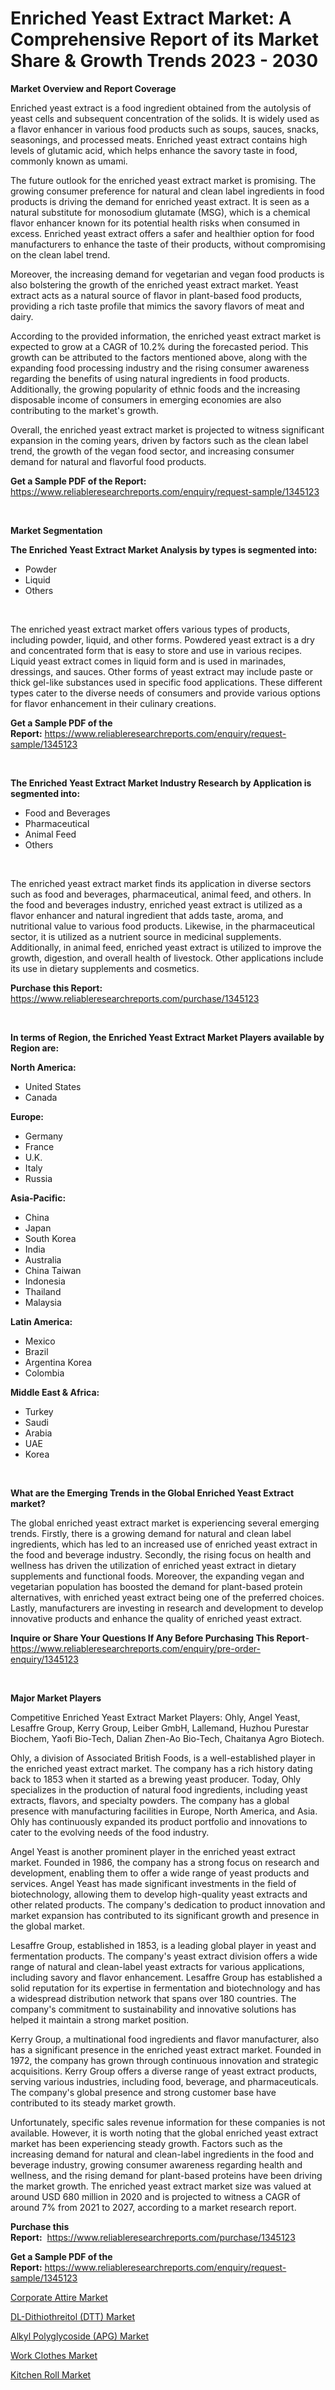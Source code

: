 <p><h1>Enriched Yeast Extract Market: A Comprehensive Report of its Market Share & Growth Trends 2023 - 2030</h1></p><p><strong>Market Overview and Report Coverage</strong></p>
<p><p>Enriched yeast extract is a food ingredient obtained from the autolysis of yeast cells and subsequent concentration of the solids. It is widely used as a flavor enhancer in various food products such as soups, sauces, snacks, seasonings, and processed meats. Enriched yeast extract contains high levels of glutamic acid, which helps enhance the savory taste in food, commonly known as umami.</p><p>The future outlook for the enriched yeast extract market is promising. The growing consumer preference for natural and clean label ingredients in food products is driving the demand for enriched yeast extract. It is seen as a natural substitute for monosodium glutamate (MSG), which is a chemical flavor enhancer known for its potential health risks when consumed in excess. Enriched yeast extract offers a safer and healthier option for food manufacturers to enhance the taste of their products, without compromising on the clean label trend.</p><p>Moreover, the increasing demand for vegetarian and vegan food products is also bolstering the growth of the enriched yeast extract market. Yeast extract acts as a natural source of flavor in plant-based food products, providing a rich taste profile that mimics the savory flavors of meat and dairy.</p><p>According to the provided information, the enriched yeast extract market is expected to grow at a CAGR of 10.2% during the forecasted period. This growth can be attributed to the factors mentioned above, along with the expanding food processing industry and the rising consumer awareness regarding the benefits of using natural ingredients in food products. Additionally, the growing popularity of ethnic foods and the increasing disposable income of consumers in emerging economies are also contributing to the market's growth.</p><p>Overall, the enriched yeast extract market is projected to witness significant expansion in the coming years, driven by factors such as the clean label trend, the growth of the vegan food sector, and increasing consumer demand for natural and flavorful food products.</p></p>
<p><strong>Get a Sample PDF of the Report:</strong> <a href="https://www.reliableresearchreports.com/enquiry/request-sample/1345123">https://www.reliableresearchreports.com/enquiry/request-sample/1345123</a></p>
<p>&nbsp;</p>
<p><strong>Market Segmentation</strong></p>
<p><strong>The Enriched Yeast Extract Market Analysis by types is segmented into:</strong></p>
<p><ul><li>Powder</li><li>Liquid</li><li>Others</li></ul></p>
<p>&nbsp;</p>
<p><p>The enriched yeast extract market offers various types of products, including powder, liquid, and other forms. Powdered yeast extract is a dry and concentrated form that is easy to store and use in various recipes. Liquid yeast extract comes in liquid form and is used in marinades, dressings, and sauces. Other forms of yeast extract may include paste or thick gel-like substances used in specific food applications. These different types cater to the diverse needs of consumers and provide various options for flavor enhancement in their culinary creations.</p></p>
<p><strong>Get a Sample PDF of the Report:</strong>&nbsp;<a href="https://www.reliableresearchreports.com/enquiry/request-sample/1345123">https://www.reliableresearchreports.com/enquiry/request-sample/1345123</a></p>
<p>&nbsp;</p>
<p><strong>The Enriched Yeast Extract Market Industry Research by Application is segmented into:</strong></p>
<p><ul><li>Food and Beverages</li><li>Pharmaceutical</li><li>Animal Feed</li><li>Others</li></ul></p>
<p>&nbsp;</p>
<p><p>The enriched yeast extract market finds its application in diverse sectors such as food and beverages, pharmaceutical, animal feed, and others. In the food and beverages industry, enriched yeast extract is utilized as a flavor enhancer and natural ingredient that adds taste, aroma, and nutritional value to various food products. Likewise, in the pharmaceutical sector, it is utilized as a nutrient source in medicinal supplements. Additionally, in animal feed, enriched yeast extract is utilized to improve the growth, digestion, and overall health of livestock. Other applications include its use in dietary supplements and cosmetics.</p></p>
<p><strong>Purchase this Report:</strong>&nbsp; <a href="https://www.reliableresearchreports.com/purchase/1345123">https://www.reliableresearchreports.com/purchase/1345123</a></p>
<p>&nbsp;</p>
<p><strong>In terms of Region, the Enriched Yeast Extract Market Players available by Region are:</strong></p>
<p>
    <p> <strong> North America: </strong>
        <ul>
            <li>United States</li>
            <li>Canada</li>
        </ul>
        </p> 
    <p> <strong> Europe: </strong>
        <ul>
            <li>Germany</li>
            <li>France</li>
            <li>U.K.</li>
            <li>Italy</li>
            <li>Russia</li>
        </ul>
        </p> 
    <p> <strong> Asia-Pacific: </strong>
        <ul>
            <li>China</li>
            <li>Japan</li>
            <li>South Korea</li>
            <li>India</li>
            <li>Australia</li>
            <li>China Taiwan</li>
            <li>Indonesia</li>
            <li>Thailand</li>
            <li>Malaysia</li>
        </ul>
        </p> 
    <p> <strong> Latin America: </strong>
        <ul>
            <li>Mexico</li>
            <li>Brazil</li>
            <li>Argentina Korea</li>
            <li>Colombia</li>
        </ul>
        </p> 
    <p> <strong> Middle East & Africa: </strong>
        <ul>
            <li>Turkey</li>
            <li>Saudi</li>
            <li>Arabia</li>
            <li>UAE</li>
            <li>Korea</li>
        </ul>
    </p>
    </p>
<p>&nbsp;</p>
<p><strong>What are the Emerging Trends in the Global Enriched Yeast Extract market?</strong></p>
<p><p>The global enriched yeast extract market is experiencing several emerging trends. Firstly, there is a growing demand for natural and clean label ingredients, which has led to an increased use of enriched yeast extract in the food and beverage industry. Secondly, the rising focus on health and wellness has driven the utilization of enriched yeast extract in dietary supplements and functional foods. Moreover, the expanding vegan and vegetarian population has boosted the demand for plant-based protein alternatives, with enriched yeast extract being one of the preferred choices. Lastly, manufacturers are investing in research and development to develop innovative products and enhance the quality of enriched yeast extract.</p></p>
<p><strong>Inquire or Share Your Questions If Any Before Purchasing This Report</strong>- <a href="https://www.reliableresearchreports.com/enquiry/pre-order-enquiry/1345123">https://www.reliableresearchreports.com/enquiry/pre-order-enquiry/1345123</a></p>
<p>&nbsp;</p>
<p><strong>Major Market Players</strong></p>
<p><p>Competitive Enriched Yeast Extract Market Players: Ohly, Angel Yeast, Lesaffre Group, Kerry Group, Leiber GmbH, Lallemand, Huzhou Purestar Biochem, Yaofi Bio-Tech, Dalian Zhen-Ao Bio-Tech, Chaitanya Agro Biotech.</p><p>Ohly, a division of Associated British Foods, is a well-established player in the enriched yeast extract market. The company has a rich history dating back to 1853 when it started as a brewing yeast producer. Today, Ohly specializes in the production of natural food ingredients, including yeast extracts, flavors, and specialty powders. The company has a global presence with manufacturing facilities in Europe, North America, and Asia. Ohly has continuously expanded its product portfolio and innovations to cater to the evolving needs of the food industry.</p><p>Angel Yeast is another prominent player in the enriched yeast extract market. Founded in 1986, the company has a strong focus on research and development, enabling them to offer a wide range of yeast products and services. Angel Yeast has made significant investments in the field of biotechnology, allowing them to develop high-quality yeast extracts and other related products. The company's dedication to product innovation and market expansion has contributed to its significant growth and presence in the global market.</p><p>Lesaffre Group, established in 1853, is a leading global player in yeast and fermentation products. The company's yeast extract division offers a wide range of natural and clean-label yeast extracts for various applications, including savory and flavor enhancement. Lesaffre Group has established a solid reputation for its expertise in fermentation and biotechnology and has a widespread distribution network that spans over 180 countries. The company's commitment to sustainability and innovative solutions has helped it maintain a strong market position.</p><p>Kerry Group, a multinational food ingredients and flavor manufacturer, also has a significant presence in the enriched yeast extract market. Founded in 1972, the company has grown through continuous innovation and strategic acquisitions. Kerry Group offers a diverse range of yeast extract products, serving various industries, including food, beverage, and pharmaceuticals. The company's global presence and strong customer base have contributed to its steady market growth.</p><p>Unfortunately, specific sales revenue information for these companies is not available. However, it is worth noting that the global enriched yeast extract market has been experiencing steady growth. Factors such as the increasing demand for natural and clean-label ingredients in the food and beverage industry, growing consumer awareness regarding health and wellness, and the rising demand for plant-based proteins have been driving the market growth. The enriched yeast extract market size was valued at around USD 680 million in 2020 and is projected to witness a CAGR of around 7% from 2021 to 2027, according to a market research report.</p></p>
<p><strong>Purchase this Report:</strong>&nbsp;&nbsp;<a href="https://www.reliableresearchreports.com/purchase/1345123">https://www.reliableresearchreports.com/purchase/1345123</a></p>
<p></p>
<p><strong>Get a Sample PDF of the Report:</strong>&nbsp;<a href="https://www.reliableresearchreports.com/enquiry/request-sample/1345123">https://www.reliableresearchreports.com/enquiry/request-sample/1345123</a></p>
<p><p><a href="https://www.linkedin.com/pulse/corporate-attire-market-research-report-unlocks-analysis-0s05e/">Corporate Attire Market</a></p><p><a href="https://github.com/lilstefpacute/Market-Research-Report-List-2/blob/main/dl-dithiothreitol-dtt-market.md">DL-Dithiothreitol (DTT) Market</a></p><p><a href="https://github.com/rexevange/Market-Research-Report-List-2/blob/main/alkyl-polyglycoside-apg-market.md">Alkyl Polyglycoside (APG) Market</a></p><p><a href="https://www.linkedin.com/pulse/work-clothes-market-size-share-amp-trends-analysis-report-vhroe/">Work Clothes Market</a></p><p><a href="https://www.linkedin.com/pulse/kitchen-roll-market-challenges-opportunities-growth-drivers-zaoye/">Kitchen Roll Market</a></p></p>